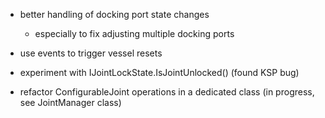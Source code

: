 * better handling of docking port state changes
	* especially to fix adjusting multiple docking ports

* use events to trigger vessel resets

* experiment with IJointLockState.IsJointUnlocked()
  (found KSP bug)

* refactor ConfigurableJoint operations in a dedicated class
  (in progress, see JointManager class)
